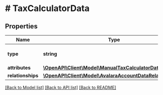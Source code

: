 # # TaxCalculatorData

## Properties

Name | Type | Description | Notes
------------ | ------------- | ------------- | -------------
**type** | **string** | The resource&#39;s type |
**attributes** | [**\OpenAPI\Client\Model\ManualTaxCalculatorDataAttributes**](ManualTaxCalculatorDataAttributes.md) |  |
**relationships** | [**\OpenAPI\Client\Model\AvalaraAccountDataRelationships**](AvalaraAccountDataRelationships.md) |  | [optional]

[[Back to Model list]](../../README.md#models) [[Back to API list]](../../README.md#endpoints) [[Back to README]](../../README.md)

